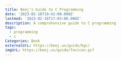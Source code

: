 ```yaml
---
title: Beej's Guide to C Programming
date: '2023-01-16T19:42:00.000Z'
lastmod: '2023-02-16T17:03:00.000Z'
description: A comprehensive guide to C programming
tags:
  - programming
  - c
Categories: Book
externalUrL: https://beej.us/guide/bgc/
imgUrL: https://beej.us/guide/favicon.gif
---
```

